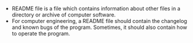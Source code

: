 * README file is a file which contains information about other files in a directory or archive of computer software. <br>
* For computer engineering, a README file should contain the changelog and known bugs of the program. Sometimes, it should also contain how to operate the program.
